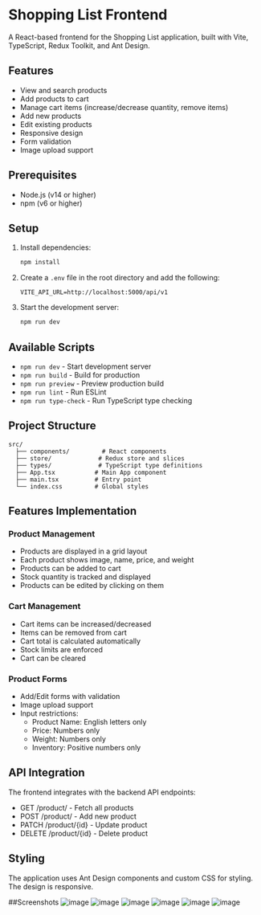# Shopping List Frontend

A React-based frontend for the Shopping List application, built with Vite, TypeScript, Redux Toolkit, and Ant Design.

## Features

- View and search products
- Add products to cart
- Manage cart items (increase/decrease quantity, remove items)
- Add new products
- Edit existing products
- Responsive design
- Form validation
- Image upload support

## Prerequisites

- Node.js (v14 or higher)
- npm (v6 or higher)

## Setup

1. Install dependencies:

   ```bash
   npm install
   ```

2. Create a `.env` file in the root directory and add the following:

   ```
   VITE_API_URL=http://localhost:5000/api/v1
   ```

3. Start the development server:
   ```bash
   npm run dev
   ```

## Available Scripts

- `npm run dev` - Start development server
- `npm run build` - Build for production
- `npm run preview` - Preview production build
- `npm run lint` - Run ESLint
- `npm run type-check` - Run TypeScript type checking

## Project Structure

```
src/
  ├── components/         # React components
  ├── store/             # Redux store and slices
  ├── types/             # TypeScript type definitions
  ├── App.tsx           # Main App component
  ├── main.tsx          # Entry point
  └── index.css         # Global styles
```

## Features Implementation

### Product Management

- Products are displayed in a grid layout
- Each product shows image, name, price, and weight
- Products can be added to cart
- Stock quantity is tracked and displayed
- Products can be edited by clicking on them

### Cart Management

- Cart items can be increased/decreased
- Items can be removed from cart
- Cart total is calculated automatically
- Stock limits are enforced
- Cart can be cleared

### Product Forms

- Add/Edit forms with validation
- Image upload support
- Input restrictions:
  - Product Name: English letters only
  - Price: Numbers only
  - Weight: Numbers only
  - Inventory: Positive numbers only

## API Integration

The frontend integrates with the backend API endpoints:

- GET /product/ - Fetch all products
- POST /product/ - Add new product
- PATCH /product/{id} - Update product
- DELETE /product/{id} - Delete product

## Styling

The application uses Ant Design components and custom CSS for styling. The design is responsive.

##Screenshots
![image](https://github.com/user-attachments/assets/4d411d9f-67df-4009-9a2a-c8f5fc046d72)
![image](https://github.com/user-attachments/assets/4209b639-37af-4ee5-95b2-bd6c98b0b82c)
![image](https://github.com/user-attachments/assets/15c1a21c-87ac-4e94-b446-50adf0731735)
![image](https://github.com/user-attachments/assets/0e3558de-bcc1-40de-bedb-075d3c7c03be)
![image](https://github.com/user-attachments/assets/afdca397-e819-4a0f-8047-41cb26cfb52c)
![image](https://github.com/user-attachments/assets/e7da5c58-ba65-4435-b170-b99023bf18da)

